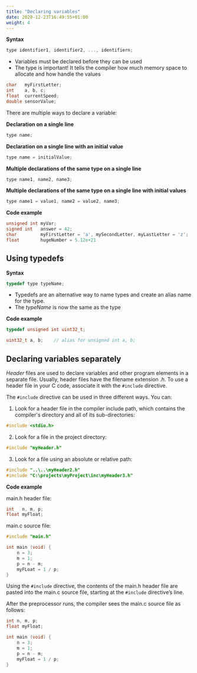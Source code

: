 ```yaml
---
title: "Declaring variables"
date: 2020-12-23T16:49:55+01:00
weight: 4
---
```


**Syntax**

```c
type identifier1, identifier2, ..., identifiern;
```

- Variables must be declared before they can be used
- The type is important! It tells the compiler how much memory space to allocate and how handle the values

```c
char   myFirstLetter;
int    a, b, c;
float  currentSpeed;
double sensorValue;
```

There are multiple ways to declare a variable:

**Declaration on a single line**
```c
type name;
```

**Declaration on a single line with an initial value**
```c
type name = initialValue;
```

**Multiple declarations of the same type on a single line**
```c
type name1, name2, name3;
```

**Multiple declarations of the same type on a single line with initial values**
```c
type name1 = value1, name2 = value2, name3;
```

**Code example**

```c
unsigned int myVar;
signed int   answer = 42;
char         myFirstLetter = 'a', mySecondLetter, myLastLetter = 'z';
float        hugeNumber = 5.12e+21
```

## Using typedefs

**Syntax**

```c
typedef type typeName;
```

- Typedefs are an alternative way to name types and create an alias name for the type.
- The *typeName* is now the same as the type

**Code example**

```c
typedef unsigned int uint32_t;

uint32_t a, b;    // alias for unsigned int a, b;
```

## Declaring variables separately

*Header* files are used to declare variables and other program elements in a separate file. Usually, header files have the filename extension *.h*. To use a header file in your C code, associate it with the `#include` directive.

The `#include` directive can be used in three different ways. You can:

1. Look for a header file in the compiler include path, which contains the compiler's directory and all of its sub-directories:
```c
#include <stdio.h>
```
2. Look for a file in the project directory:
```c
#include "myHeader.h"
```
3. Look for a file using an absolute or relative path:
```c
#include "..\..\myHeader2.h"
#include "C:\projects\myProject\inc\myHeader3.h"
```

**Code example**

main.h header file:
```c
int   n, m, p;
float myFloat;
```

main.c source file:
```c
#include "main.h"

int main (void) {
    n = 3;
    m = 1;
    p = n - m;
    myFLoat = 1 / p;
}
```
Using the `#include` directive, the contents of the main.h header file are pasted into the main.c source file, starting at the `#include` directive’s line.

After the preprocessor runs, the compiler sees the main.c source file as follows:

```c
int n, m, p;
float myFloat;

int main (void) {
    n = 3;
    m = 1;
    p = n - m;
    myFloat = 1 / p;
}
```
